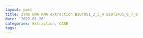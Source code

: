 ```yaml
---
layout: post
title: ZYmo DNA RNA extraction B10T0S1_2_3_4 B10T24J5_6_7_8
date: '2022-01-26'
categories: Extraction, CASE
tags: 
---
```

